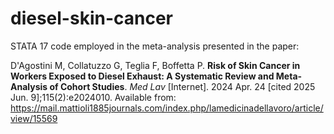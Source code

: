# diesel-skin-cancer
STATA 17 code employed in the meta-analysis presented in the paper:

D'Agostini M, Collatuzzo G, Teglia F, Boffetta P. **Risk of Skin Cancer in Workers Exposed to Diesel Exhaust: A Systematic Review and Meta-Analysis of Cohort Studies**. *Med Lav* [Internet]. 2024 Apr. 24 [cited 2025 Jun. 9];115(2):e2024010. Available from: https://mail.mattioli1885journals.com/index.php/lamedicinadellavoro/article/view/15569
